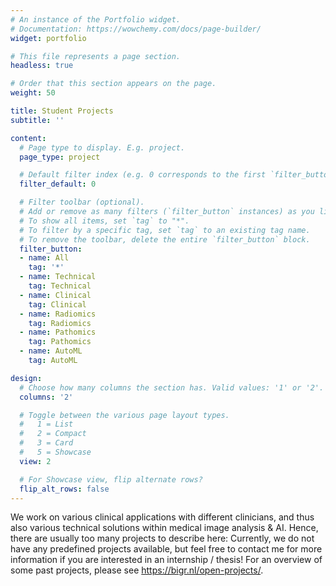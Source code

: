 ```yaml
---
# An instance of the Portfolio widget.
# Documentation: https://wowchemy.com/docs/page-builder/
widget: portfolio

# This file represents a page section.
headless: true

# Order that this section appears on the page.
weight: 50

title: Student Projects
subtitle: ''

content:
  # Page type to display. E.g. project.
  page_type: project

  # Default filter index (e.g. 0 corresponds to the first `filter_button` instance below).
  filter_default: 0

  # Filter toolbar (optional).
  # Add or remove as many filters (`filter_button` instances) as you like.
  # To show all items, set `tag` to "*".
  # To filter by a specific tag, set `tag` to an existing tag name.
  # To remove the toolbar, delete the entire `filter_button` block.
  filter_button:
  - name: All
    tag: '*'
  - name: Technical
    tag: Technical
  - name: Clinical
    tag: Clinical
  - name: Radiomics
    tag: Radiomics
  - name: Pathomics
    tag: Pathomics
  - name: AutoML
    tag: AutoML

design:
  # Choose how many columns the section has. Valid values: '1' or '2'.
  columns: '2'

  # Toggle between the various page layout types.
  #   1 = List
  #   2 = Compact
  #   3 = Card
  #   5 = Showcase
  view: 2

  # For Showcase view, flip alternate rows?
  flip_alt_rows: false
---
```


We work on various clinical applications with different clinicians, and thus also various technical solutions within medical image analysis & AI. Hence, there are usually too many projects to describe here: Currently, we do not have any predefined projects available, but feel free to contact me for more information if you are interested in an internship / thesis! For an overview of some past projects, please see https://bigr.nl/open-projects/.
